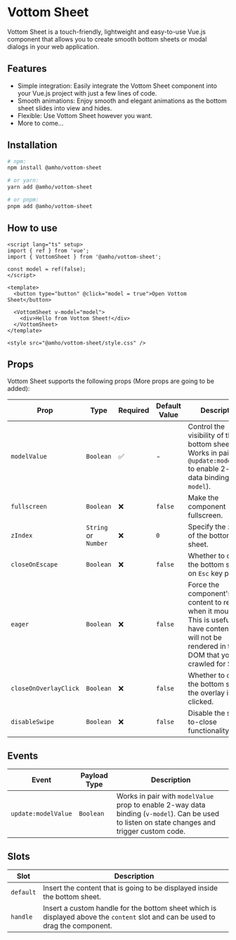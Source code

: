 # Vottom Sheet

Vottom Sheet is a touch-friendly, lightweight and easy-to-use Vue.js component
that allows you to create smooth bottom sheets or modal dialogs in your web
application.

## Features

- Simple integration: Easily integrate the Vottom Sheet component into your Vue.js project with just a few lines of code.
- Smooth animations: Enjoy smooth and elegant animations as the bottom sheet slides into view and hides.
- Flexible: Use Vottom Sheet however you want.
- More to come...

## Installation

```bash copy
# npm:
npm install @amho/vottom-sheet
```

```bash copy
# or yarn:
yarn add @amho/vottom-sheet
```

```bash copy
# or pnpm:
pnpm add @amho/vottom-sheet
```

## How to use

```vue copy
<script lang="ts" setup>
import { ref } from 'vue';
import { VottomSheet } from '@amho/vottom-sheet';

const model = ref(false);
</script>

<template>
  <button type="button" @click="model = true">Open Vottom Sheet</button>

  <VottomSheet v-model="model">
    <div>Hello from Vottom Sheet!</div>
  </VottomSheet>
</template>

<style src="@amho/vottom-sheet/style.css" />
```

## Props

Vottom Sheet supports the following props (More props are going to be added):

| Prop                  | Type                 | Required | Default Value | Description                                                                                                                                                    |
|-----------------------|----------------------|----------|---------------|----------------------------------------------------------------------------------------------------------------------------------------------------------------|
| `modelValue`          | `Boolean`            | ✅        | -             | Control the visibility of the bottom sheet. Works in pair with `@update:modelValue` to enable 2-way data binding (`v-model`).                                  |
| `fullscreen`          | `Boolean`            | ❌        | `false`       | Make the component fullscreen.                                                                                                                                 |
| `zIndex`              | `String` or `Number` | ❌        | `0`           | Specify the `z-index` of the bottom sheet.                                                                                                                     |
| `closeOnEscape`       | `Boolean`            | ❌        | `false`       | Whether to close the bottom sheet on `Esc` key press.                                                                                                          |
| `eager`               | `Boolean`            | ❌        | `false`       | Force the component's content to render when it mounts. This is useful if you have content that will not be rendered in the DOM that you want crawled for SEO. |
| `closeOnOverlayClick` | `Boolean`            | ❌        | `false`       | Whether to close the bottom sheet if the overlay is clicked.                                                                                                   |
| `disableSwipe`        | `Boolean`            | ❌        | `false`       | Disable the swipe-to-close functionality.                                                                                                                      |

## Events

| Event               | Payload Type | Description                                                                                                                                    |
|---------------------|--------------|------------------------------------------------------------------------------------------------------------------------------------------------|
| `update:modelValue` | `Boolean`    | Works in pair with `modelValue` prop to enable 2-way data binding (`v-model`). Can be used to listen on state changes and trigger custom code. |

## Slots

| Slot      | Description                                                                                                                    |
|-----------|--------------------------------------------------------------------------------------------------------------------------------|
| `default` | Insert the content that is going to be displayed inside the bottom sheet.                                                      |
| `handle`  | Insert a custom handle for the bottom sheet which is displayed above the `content` slot and can be used to drag the component. |
